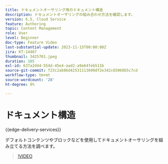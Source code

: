 ```yaml
---
title: ドキュメントオーサリング用のドキュメント構造
description: ドキュメントオーサリングの組み合わせ方法を確認します。
version: 6.5, Cloud Service
feature: Authoring
topic: Content Management
role: User
level: Beginner
doc-type: Feature Video
last-substantial-update: 2023-11-15T00:00:00Z
jira: KT-14467
thumbnail: 3425701.jpeg
duration: 105
exl-id: 637a2d44-554d-45e4-aad2-a9e64feb511b
source-git-commit: f23c2ab86d42531113690df2e342c65060b5c7cd
workflow-type: tm+mt
source-wordcount: '28'
ht-degree: 0%

---
```


# ドキュメント構造

{{edge-delivery-services}}

デフォルトコンテンツやブロックなどを使用してドキュメントオーサリングを組み立てる方法を調べます。

>[!VIDEO](https://video.tv.adobe.com/v/3425701/?learn=on)
